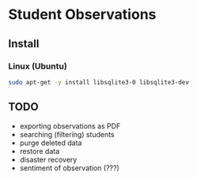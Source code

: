# Student Observations

## Install

### Linux (Ubuntu)

```sh
sudo apt-get -y install libsqlite3-0 libsqlite3-dev
```

## TODO
- exporting observations as PDF
- searching (filtering) students
- purge deleted data
- restore data
- disaster recovery
- sentiment of observation (???)